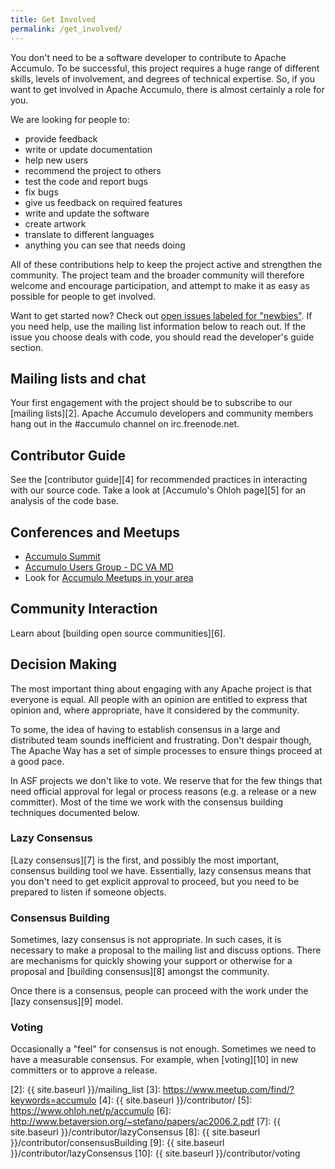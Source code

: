 ```yaml
---
title: Get Involved
permalink: /get_involved/
---
```


You don't need to be a software developer to contribute to 
Apache Accumulo. To be successful, this project 
requires a huge range of different skills, levels of involvement, and degrees of 
technical expertise. So, if you want to get involved in Apache Accumulo, there 
is almost certainly a role for you. 

We are looking for people to:

  - provide feedback
  - write or update documentation
  - help new users
  - recommend the project to others
  - test the code and report bugs
  - fix bugs
  - give us feedback on required features
  - write and update the software
  - create artwork
  - translate to different languages
  - anything you can see that needs doing

All of these contributions help to keep the project active and strengthen 
the community. The project team and the broader community will 
therefore welcome and encourage participation, and attempt to make it 
as easy as possible for people to get involved.

Want to get started now? Check out [open issues labeled for "newbies"][1]. If you need help, use the mailing list information below to reach out. If the issue you choose deals with code, you should read the developer's guide section.

## Mailing lists and chat

Your first engagement with the project should be to subscribe to our
[mailing lists][2].  Apache Accumulo developers and community members
hang out in the #accumulo channel on irc.freenode.net.

## Contributor Guide

See the [contributor guide][4] for recommended practices in interacting with our source code.
Take a look at [Accumulo's Ohloh page][5] for an analysis of the code base.

## Conferences and Meetups

* [Accumulo Summit](http://accumulosummit.com)
* [Accumulo Users Group - DC VA MD](https://www.meetup.com/Accumulo-Users-DC/)
* Look for [Accumulo Meetups in your area](https://www.meetup.com/find/?keywords=accumulo)

## Community Interaction

Learn about [building open source communities][6].

## Decision Making

The most important thing about engaging with any Apache project is that everyone
is equal. All people with an opinion are entitled to express that opinion and, where 
appropriate, have it considered by the community.

To some, the idea of having to establish consensus in a large and distributed team 
sounds inefficient and frustrating. Don't despair though, The Apache Way has a
set of simple processes to ensure things proceed at a good pace.

In ASF projects we don't like to vote. We reserve that for the few things that need 
official approval for legal or process reasons (e.g. a release or a new committer). 
Most of the time we work with the consensus building techniques documented below.

### Lazy Consensus

[Lazy consensus][7] is the first, and possibly the most important, consensus building 
tool we have. Essentially, lazy consensus means that you don't need to get explicit
approval to proceed, but you need to be prepared to listen if someone objects.

### Consensus Building

Sometimes, lazy consensus is not appropriate. In such cases, it is necessary to
make a proposal to the mailing list and discuss options. There are mechanisms
for quickly showing your support or otherwise for a proposal and 
[building consensus][8] amongst the community.

Once there is a consensus, people can proceed with the work under the [lazy 
consensus][9] model.

### Voting

Occasionally a "feel" for consensus is not enough. Sometimes we need to 
have a measurable consensus. For example, when [voting][10] in new committers or 
to approve a release. 

[1]: https://s.apache.org/newbie_accumulo_tickets
[2]: {{ site.baseurl }}/mailing_list
[3]: https://www.meetup.com/find/?keywords=accumulo
[4]: {{ site.baseurl }}/contributor/
[5]: https://www.ohloh.net/p/accumulo
[6]: http://www.betaversion.org/~stefano/papers/ac2006.2.pdf
[7]: {{ site.baseurl }}/contributor/lazyConsensus
[8]: {{ site.baseurl }}/contributor/consensusBuilding
[9]: {{ site.baseurl }}/contributor/lazyConsensus
[10]: {{ site.baseurl }}/contributor/voting
